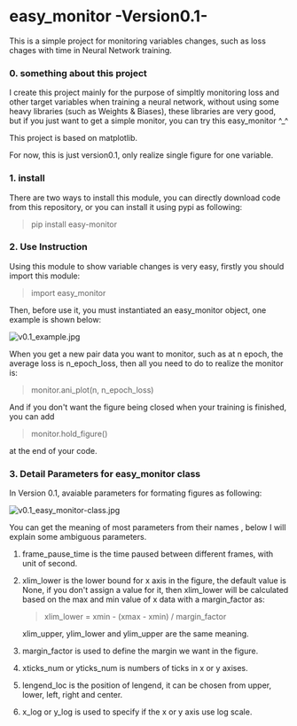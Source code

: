 # easy_monitor -Version0.1-

This is a simple project for monitoring variables changes, such as loss chages with time in Neural Network training. 

### 0. something about this project

I create this project mainly for the purpose of simpltly monitoring loss and other target variables when training a neural network, without using some heavy libraries (such as Weights & Biases), these libraries are very good, but if you just want to get a simple monitor, you can try this easy_monitor ^_^

This project is based on matplotlib. 

For now, this is just version0.1, only realize single figure for one variable.

### 1. install

There are two ways to install this module, you can directly download code from this repository, or you can install it using pypi as following:

> pip install easy-monitor

### 2. Use Instruction

Using this module to show variable changes is very easy, firstly you should import this module:

> import easy_monitor

Then, before use it, you must instantiated an easy_monitor object, one example is shown below:

![v0.1_example.jpg](https://i.loli.net/2021/11/13/g652rzS3xRGwsdB.jpg)

When you get a new pair data you want to monitor, such as at n epoch, the average loss is n_epoch_loss, then all you need to do to realize the monitor is:

> monitor.ani_plot(n, n_epoch_loss)

And if you don't want the figure being closed when your training is finished, you can add

> monitor.hold_figure()

at the end of your code.

### 3. Detail Parameters for easy_monitor class

In Version 0.1, avaiable parameters for formating figures as following:

![v0.1_easy_monitor-class.jpg](https://i.loli.net/2021/11/13/4epqUlVozLWEsar.jpg)

You can get the meaning of most parameters from their names , below I will explain some ambiguous parameters.

1. frame_pause_time is the time paused between different frames, with unit of second.

2. xlim_lower is the lower bound for x axis in the figure, the default value is None, if you don't assign a value for it, then xlim_lower will be calculated based on the max and min value of x data with a margin_factor as:

   > xlim_lower = xmin - (xmax - xmin) / margin_factor

   xlim_upper, ylim_lower and ylim_upper are the same meaning.

3. margin_factor is used to define the margin we want in the figure.
4. xticks_num or yticks_num is numbers of ticks in x or y axises.
5. lengend_loc is the position of lengend, it can be chosen from upper, lower, left, right and center.
6. x_log or y_log is used to specify if the x or y axis use log scale. 





